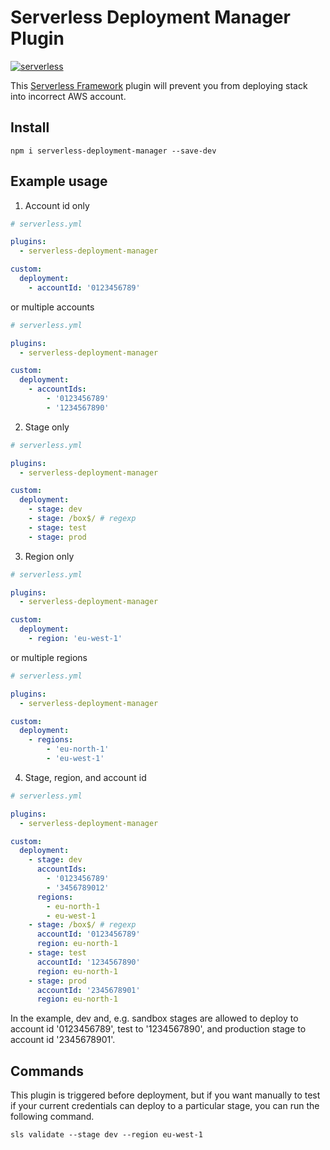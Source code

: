 # Serverless Deployment Manager Plugin

[![serverless](http://public.serverless.com/badges/v3.svg)](http://www.serverless.com)

This [Serverless Framework](https://serverless.com) plugin will prevent you from deploying stack into incorrect AWS account.

## Install

```shell
npm i serverless-deployment-manager --save-dev
```

## Example usage

1. Account id only

```yaml
# serverless.yml

plugins:
  - serverless-deployment-manager

custom:
  deployment:
    - accountId: '0123456789'
```

or multiple accounts

```yaml
# serverless.yml

plugins:
  - serverless-deployment-manager

custom:
  deployment:
    - accountIds:
        - '0123456789'
        - '1234567890'
```

2. Stage only

```yaml
# serverless.yml

plugins:
  - serverless-deployment-manager

custom:
  deployment:
    - stage: dev
    - stage: /box$/ # regexp
    - stage: test
    - stage: prod
```

3. Region only

```yaml
# serverless.yml

plugins:
  - serverless-deployment-manager

custom:
  deployment:
    - region: 'eu-west-1'
```

or multiple regions

```yaml
# serverless.yml

plugins:
  - serverless-deployment-manager

custom:
  deployment:
    - regions:
        - 'eu-north-1'
        - 'eu-west-1'
```

4. Stage, region, and account id

```yaml
# serverless.yml

plugins:
  - serverless-deployment-manager

custom:
  deployment:
    - stage: dev
      accountIds:
        - '0123456789'
        - '3456789012'
      regions:
        - eu-north-1
        - eu-west-1
    - stage: /box$/ # regexp
      accountId: '0123456789'
      region: eu-north-1
    - stage: test
      accountId: '1234567890'
      region: eu-north-1
    - stage: prod
      accountId: '2345678901'
      region: eu-north-1
```

In the example, dev and, e.g. sandbox stages are allowed to deploy to account id '0123456789', test to '1234567890', and production stage to account id '2345678901'.

## Commands

This plugin is triggered before deployment, but if you want manually to test if your current credentials can deploy to a particular stage, you can run the following command.

```shell
sls validate --stage dev --region eu-west-1
```
